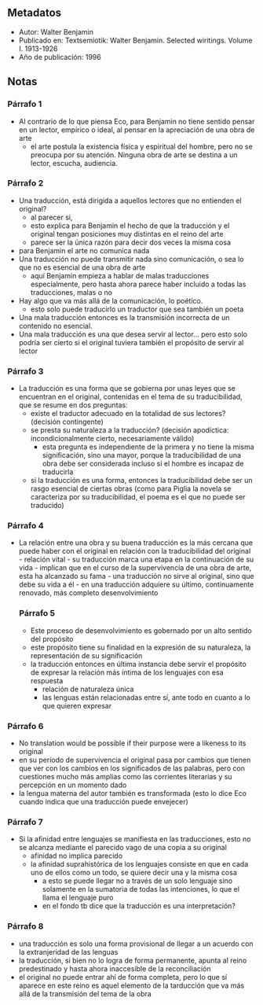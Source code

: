 ## Metadatos
- Autor: Walter Benjamin
- Publicado en: Textsemiotik: Walter Benjamin. Selected wiritings. Volume I. 1913-1926
- Año de publicación: 1996

## Notas
### Párrafo 1
- Al contrario de lo que piensa Eco, para Benjamin no tiene sentido pensar en un lector, empírico o ideal, al pensar en la apreciación de una obra de arte
	- el arte postula la existencia física y espiritual del hombre, pero no se preocupa por su atención. Ninguna obra de arte se destina a un lector, escucha, audiencia.
### Párrafo 2
- Una traducción, está dirigida a aquellos lectores que no entienden el original?
	- al parecer si, 
	- esto explica para Benjamin el hecho de que la traducción y el original tengan posiciones muy distintas en el reino del arte
	- parece ser la única razón para decir dos veces la misma cosa
- para Benjamin el arte no comunica nada
- Una traducción no puede transmitir nada sino comunicación, o sea lo que no es esencial de una obra de arte
	- aquí Benjamin empieza a hablar de malas traducciones especialmente, pero hasta ahora parece haber incluido a todas las traducciones, malas o no
- Hay algo que va más allá de la comunicación, lo poético.
	- esto solo puede traducirlo un traductor que sea también un poeta
- Una mala traducción entonces es la transmisión incorrecta de un contenido no esencial. 
- Una mala traducción es una que desea servir al lector... pero esto solo podría ser cierto si el original tuviera también el propósito de servir al lector
### Párrafo 3
- La traducción es una forma que se gobierna por unas leyes que se encuentran en el original, contenidas en el tema de su traducibilidad, que se resume en dos preguntas:
	- existe el traductor adecuado en la totalidad de sus lectores? (decisión contingente)
	- se presta su naturaleza a la traducción? (decisión apodíctica: incondicionalmente cierto, necesariamente válido)
		- esta pregunta es independiente de la primera y no tiene la misma significación, sino una mayor, porque la traducibilidad de una obra debe ser considerada incluso si el hombre es incapaz de traducirla
	- si la traducción es una forma, entonces la traducibilidad debe ser un rasgo esencial de ciertas obras (como para Piglia la novela se caracteriza por su traducibilidad, el poema es el que no puede ser traducido)
### Párrafo 4
- La relación entre una obra y su buena traducción es la más cercana que puede haber con el original en relación con la traducibilidad del original
		- relación vital
		- su traducción marca una etapa en la continuación de su vida
		- implican que en el curso de la supervivencia de una obra de arte, esta ha alcanzado su fama
		- una traducción no sirve al original, sino que debe su vida a él
		- en una traducción adquiere su último, continuamente renovado, más completo desenvolvimiento
	### Párrafo 5
	- Este proceso de desenvolvimiento es gobernado por un alto sentido del propósito
	- este propósito tiene su finalidad en la expresión de su naturaleza, la representación de su significación
	- la traducción entonces en última instancia debe servir el propósito de expresar la relación más íntima de los lenguajes con esa respuesta
		- relación de naturaleza única
		- las lenguas están relacionadas entre sí, ante todo en cuanto a lo que quieren expresar
### Párrafo 6
- No translation would be possible if their purpose were a likeness to its original 
- en su período de supervivencia el original pasa por cambios que tienen que ver con los cambios en los significados de las palabras, pero con cuestiones mucho más amplias como las corrientes literarias y su percepción en un momento dado
- la lengua materna del autor también es transformada (esto lo dice Eco cuando indica que una traducción puede envejecer)
### Párrafo 7
- Si la afinidad entre lenguajes se manifiesta en las traducciones, esto no se alcanza mediante el parecido vago de una copia a su original
	- afinidad no implica parecido
	- la afinidad suprahistórica de los lenguajes consiste en que en cada uno de ellos como un todo, se quiere decir una y la misma cosa
		- a esto se puede llegar no a través de un solo lenguaje sino solamente en la sumatoria de todas las intenciones, lo que el llama el lenguaje puro
		-  en el fondo tb dice que la traducción es una interpretación?
### Párrafo 8
- una traducción es solo una forma provisional de llegar a un acuerdo con la extranjeridad de las lenguas
- la traducción, si bien no lo logra de forma permanente, apunta al reino predestinado y hasta ahora inaccesible de la reconciliación 
- el original no puede entrar ahí de forma completa, pero lo que sí aparece en este reino es aquel elemento de la tarducción que va más allá de la transmisión del tema de la obra


